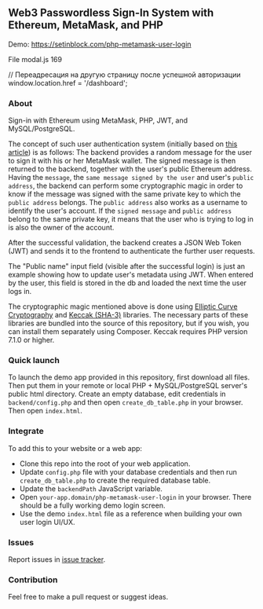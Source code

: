 ## Web3 Passwordless Sign-In System with Ethereum, MetaMask, and PHP

Demo: https://setinblock.com/php-metamask-user-login



  File modal.js 169

  
   // Переадресация на другую страницу после успешной авторизации
  window.location.href = '/dashboard';

              
### About

Sign-in with Ethereum using MetaMask, PHP, JWT, and MySQL/PostgreSQL.

The concept of such user authentication system (initially based on [this article](https://hackernoon.com/never-use-passwords-again-with-ethereum-and-metamask-b61c7e409f0d)) is as follows: The backend provides a random message for the user to sign it with his or her MetaMask wallet. The signed message is then returned to the backend, together with the user's public Ethereum address. Having the `message`, the `same message signed by the user` and user's `public address`, the backend can perform some cryptographic magic in order to know if the message was signed with the same private key to which the `public address` belongs. The `public address` also works as a username to identify the user's account. If the `signed message` and `public address` belong to the same private key, it means that the user who is trying to log in is also the owner of the account.

After the successful validation, the backend creates a JSON Web Token (JWT) and sends it to the frontend to authenticate the further user requests.

The "Public name" input field (visible after the successful login) is just an example showing how to update user's metadata using JWT. When entered by the user, this field is stored in the db and loaded the next time the user logs in.

The cryptographic magic mentioned above is done using [Elliptic Curve Cryptography](https://github.com/simplito/elliptic-php) and [Keccak (SHA-3)](https://github.com/kornrunner/php-keccak) libraries. The necessary parts of these libraries are bundled into the source of this repository, but if you wish, you can install them separately using Composer. Keccak requires PHP version 7.1.0 or higher.


### Quick launch

To launch the demo app provided in this repository, first download all files. Then put them in your remote or local PHP + MySQL/PostgreSQL server's public html directory.
Create an empty database, edit credentials in `backend/config.php` and then open `create_db_table.php` in your browser. Then open `index.html`.


### Integrate

To add this to your website or a web app:
- Clone this repo into the root of your web application.
- Update `config.php` file with your database credentials and then run `create_db_table.php` to create the required database table.
- Update the `backendPath` JavaScript variable.
- Open `your-app.domain/php-metamask-user-login` in your browser. There should be a fully working demo login screen.
- Use the demo `index.html` file as a reference when building your own user login UI/UX.


### Issues

Report issues in [issue tracker](https://github.com/giekaton/php-metamask-user-login/issues).


### Contribution

Feel free to make a pull request or suggest ideas.
